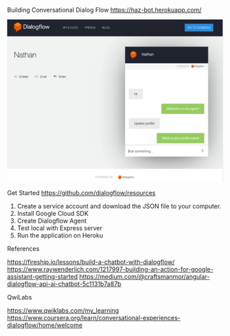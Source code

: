 Building Conversational Dialog Flow
https://haz-bot.herokuapp.com/

![alt text](https://raw.githubusercontent.com/asimkh/chatbot-dialogflow/master/chatbot/dist/chatbot/assets/dialogflow.png)

Get Started
https://github.com/dialogflow/resources

1) Create a service account and download the JSON file to your computer.
2) Install Google Cloud SDK
3) Create Dialogflow Agent
4) Test local with Express server
5) Run the application on Heroku


References 

https://fireship.io/lessons/build-a-chatbot-with-dialogflow/
https://www.raywenderlich.com/1217997-building-an-action-for-google-assistant-getting-started
https://medium.com/@craftsmanmor/angular-dialogflow-api-ai-chatbot-5c1131b7a87b

QwiLabs

https://www.qwiklabs.com/my_learning
https://www.coursera.org/learn/conversational-experiences-dialogflow/home/welcome

